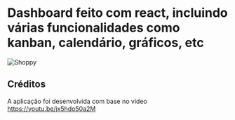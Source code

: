 # Dashboard feito com react, incluindo várias funcionalidades como kanban, calendário, gráficos, etc
![Shoppy](https://i.ibb.co/W6g39w3/image.png)

## Créditos
A aplicação foi desenvolvida com base no vídeo https://youtu.be/jx5hdo50a2M
